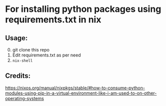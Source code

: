 # For installing python packages using requirements.txt in nix

## Usage:
0. git clone this repo
1. Edit requirements.txt as per need
2. ```nix-shell```

## Credits: 
https://nixos.org/manual/nixpkgs/stable/#how-to-consume-python-modules-using-pip-in-a-virtual-environment-like-i-am-used-to-on-other-operating-systems
